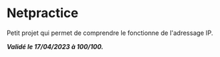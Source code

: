 # Netpractice

Petit projet qui permet de comprendre le fonctionne de l'adressage IP.

***Validé le 17/04/2023 à 100/100.***